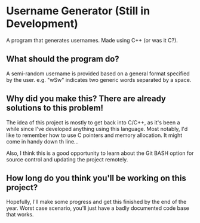 # Username Generator (Still in Development)
A program that generates usernames. Made using C++ (or was it C?).

## What should the program do?
A semi-random username is provided based on a general format specified by the user.
e.g. "wSw" indicates two generic words separated by a space.

## Why did you make this? There are already solutions to this problem!
The idea of this project is mostly to get back into C/C++, as it's been a while since I've developed anything using this language.
Most notably, I'd like to remember how to use C pointers and memory allocation. It might come in handy down th line...

Also, I think this is a good opportunity to learn about the Git BASH option for source control and updating the project remotely.

## How long do you think you'll be working on this project?
Hopefully, I'll make some progress and get this finished by the end of the year.
Worst case scenario, you'll just have a badly documented code base that works.